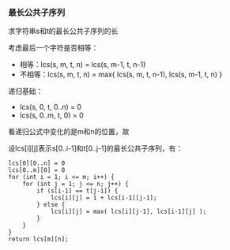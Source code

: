 ### 最长公共子序列

求字符串s和t的最长公共子序列的长

考虑最后一个字符是否相等：

* 相等：lcs(s, m, t, n) = lcs(s, m-1, t, n-1)
* 不相等：lcs(s, m, t, n) = max{ lcs(s, m, t, n-1), lcs(s, m-1, t, n) }

递归基础：

* lcs(s, 0, t, 0..n) = 0
* lcs(s, 0..m, t, 0) = 0

看递归公式中变化的是m和n的位置，故

设lcs[i][j]表示s[0..i-1]和t[0..j-1]的最长公共子序列，有：

    lcs[0][0..n] = 0
    lcs[0..m][0] = 0
    for (int i = 1; i <= m; i++) {
        for (int j = 1; j <= n; j++) {
            if (s[i-1] == t[j-1]) {
                lcs[i][j] = 1 + lcs[i-1][j-1];
            } else {
                lcs[i][j] = max( lcs[i][j-1], lcs[i-1][j] );
            }
        }
    }
    return lcs[m][n];

